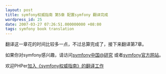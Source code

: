 ```yaml
---
layout: post
title: symfony权威指南 第5章 配置symfony 翻译完成
wordpress_id: 25
date: 2007-03-27 07:26:51.000000000 +08:00
tags: symfony book translation
---
```

翻译这一章花的时间比较多一点，不过总算完成了，接下来翻译第7章。

如果你对symfony感兴趣，请访问[symfony中国@研究](http://www.symfony-project.cn) 或者[symfony官方网站](http://www.symfony-project.com)。

欢迎PHPer[加入《symfony权威指南》的翻译工作](http://www.symfony-project.cn/cooperate/book/start)

